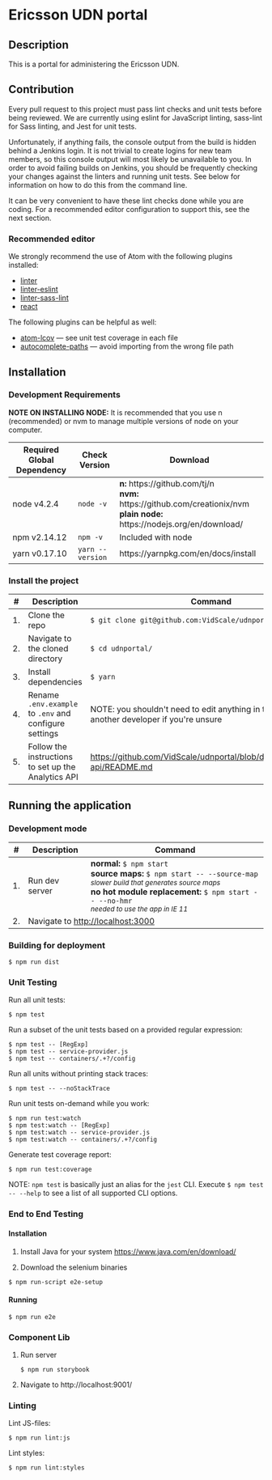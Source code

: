 # Ericsson UDN portal


## Description

This is a portal for administering the Ericsson UDN.

## Contribution

Every pull request to this project must pass lint checks and unit tests before being reviewed. We are currently using eslint for JavaScript linting, sass-lint for Sass linting, and Jest for unit tests.

Unfortunately, if anything fails, the console output from the build is hidden behind a Jenkins login. It is not trivial to create logins for new team members, so this console output will most likely be unavailable to you. In order to avoid failing builds on Jenkins, you should be frequently checking your changes against the linters and running unit tests. See below for information on how to do this from the command line.

It can be very convenient to have these lint checks done while you are coding. For a recommended editor configuration to support this, see the next section.

### Recommended editor

We strongly recommend the use of Atom with the following plugins installed:
- [linter]
- [linter-eslint]
- [linter-sass-lint]
- [react]

The following plugins can be helpful as well:

- [atom-lcov] &mdash; see unit test coverage in each file
- [autocomplete-paths] &mdash; avoid importing from the wrong file path

## Installation

### Development Requirements

**NOTE ON INSTALLING NODE:** It is recommended that you use n (recommended) or nvm to manage multiple versions of node on your computer.

<table>
  <thead>
    <tr>
      <th>Required Global Dependency</th>
      <th>Check Version</th>
      <th>Download</th>
    </tr>
  </thead>
  <tbody>
    <tr>
      <td>node v4.2.4</td>
      <td><code>node -v</code></td>
      <td>
        <strong>n:</strong> https://github.com/tj/n
        <br>
        <strong>nvm:</strong> https://github.com/creationix/nvm
        <br>
        <strong>plain node:</strong> https://nodejs.org/en/download/
      </td>
    </tr>
    <tr>
      <td>npm v2.14.12</td>
      <td><code>npm -v</code></td>
      <td>Included with node</td>
    </tr>
    <tr>
      <td>yarn v0.17.10</td>
      <td><code>yarn --version</code></td>
      <td>https://yarnpkg.com/en/docs/install</td>
    </tr>
  </tbody>
</table>

### Install the project
<table>
  <thead>
    <tr>
      <th>#</th>
      <th>Description</th>
      <th>Command</th>
    </tr>
  </thead>
  <tbody>
    <tr>
      <td>1.</td>
      <td>Clone the repo</td>
      <td><code>$ git clone git@github.com:VidScale/udnportal.git</code></td>
    </tr>
    <tr>
      <td>2.</td>
      <td>Navigate to the cloned directory</td>
      <td><code>$ cd udnportal/</code></td>
    </tr>
    <tr>
      <td>3.</td>
      <td>Install dependencies</td>
      <td><code>$ yarn</code></td>
    </tr>
    <tr>
      <td>4.</td>
      <td>Rename <code>.env.example</code> to <code>.env</code> and configure settings</td>
      <td>NOTE: you shouldn't need to edit anything in this file, but ask another developer if you're unsure</td>
    </tr>
    <tr>
      <td>5.</td>
      <td>Follow the instructions to set up the Analytics API</td>
      <td><a href="https://github.com/VidScale/udnportal/blob/develop/analytics-api/README.md">https://github.com/VidScale/udnportal/blob/develop/analytics-api/README.md</a></td>
    </tr>
  </tbody>
</table>

## Running the application

### Development mode
<table>
  <thead>
    <tr>
      <th>#</th>
      <th>Description</th>
      <th>Command</th>
    </tr>
  </thead>
  <tbody>
    <tr>
      <td>1.</td>
      <td>Run dev server</td>
      <td>
        <strong>normal:</strong> <code>$ npm start</code>
        <br>
        <strong>source maps:</strong> <code>$ npm start -- --source-map</code>
        <br>
        <small><em>slower build that generates source maps</em></small>
        <br>
        <strong>no hot module replacement:</strong> <code>$ npm start -- --no-hmr</code>
        <br>
        <small><em>needed to use the app in IE 11</em></small>
      </td>
    </tr>
    <tr>
      <td>2.</td>
      <td colspan="2">Navigate to <a href="http://localhost:3000">http://localhost:3000</a></td>
    </tr>
  </tbody>
</table>


### Building for deployment

```shell
$ npm run dist
```

### Unit Testing
Run all unit tests:

```shell
$ npm test
```

Run a subset of the unit tests based on a provided regular expression:

```shell
$ npm test -- [RegExp]
$ npm test -- service-provider.js
$ npm test -- containers/.+?/config
```

Run all units without printing stack traces:

```shell
$ npm test -- --noStackTrace
```

Run unit tests on-demand while you work:

```shell
$ npm run test:watch
$ npm test:watch -- [RegExp]
$ npm test:watch -- service-provider.js
$ npm test:watch -- containers/.+?/config
```

Generate test coverage report:

```shell
$ npm run test:coverage
```

NOTE: `npm test` is basically just an alias for the `jest` CLI. Execute `$ npm test -- --help` to see a list of all supported CLI options.

### End to End Testing

#### Installation

1. Install Java for your system https://www.java.com/en/download/

2. Download the selenium binaries
```shell
$ npm run-script e2e-setup
```

#### Running
```shell
$ npm run e2e
```

### Component Lib
1. Run server
   ```shell
   $ npm run storybook
   ```

2. Navigate to http://localhost:9001/

### Linting
Lint JS-files:
```shell
$ npm run lint:js
```

Lint styles:
```shell
$ npm run lint:styles
```

 [linter]: https://atom.io/packages/linter
 [linter-eslint]: https://atom.io/packages/linter-eslint
 [linter-sass-lint]: https://atom.io/packages/linter-sass-lint
 [react]: https://atom.io/packages/react
 [atom-lcov]: https://atom.io/packages/atom-lcov
 [autocomplete-paths]: https://atom.io/packages/autocomplete-paths
